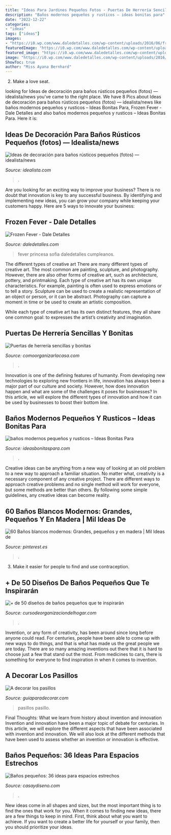 ```yaml
---
title: "Ideas Para Jardines Pequeños Fotos - Puertas De Herrería Sencillas Y Bonitas"
description: "Baños modernos pequeños y rusticos – ideas bonitas para"
date: "2022-12-22"
categories:
- "ideas"
tags: ["ideas"]
images:
- "https://i0.wp.com/www.daledetalles.com/wp-content/uploads/2016/06/frozen-fever15.jpg"
featuredImage: "https://i0.wp.com/www.daledetalles.com/wp-content/uploads/2016/06/frozen-fever15.jpg"
featured_image: "https://i0.wp.com/www.daledetalles.com/wp-content/uploads/2016/06/frozen-fever15.jpg"
image: "https://i0.wp.com/www.daledetalles.com/wp-content/uploads/2016/06/frozen-fever15.jpg"
ShowToc: true
author: "Miss Ayana Bernhard"
---
```



2. Make a love seat.

	

		
looking for Ideas de decoración para baños rústicos pequeños (fotos) — idealista/news you've came to the right place. We have 8 Pics about Ideas de decoración para baños rústicos pequeños (fotos) — idealista/news like baños modernos pequeños y rusticos – Ideas Bonitas Para, Frozen Fever - Dale Detalles and also baños modernos pequeños y rusticos – Ideas Bonitas Para. Here it is:
		
    
## Ideas De Decoración Para Baños Rústicos Pequeños (fotos) — Idealista/news

<img loading=lazy src="https://st3.idealista.com/news/archivos/2013-08/traditional-bathroom_0.jpg?sv=6t_HL9eV" onerror="this.onerror=null;this.src='https://tse4.mm.bing.net/th?id=OIP.yYQcyXQ-FzOWFzsZevnjRgHaLH&amp;pid=15.1';" alt="Ideas de decoración para baños rústicos pequeños (fotos) — idealista/news">

_Source: idealista.com_

>. 

	

Are you looking for an exciting way to improve your business? There is no doubt that innovation is key to any successful business. By identifying and implementing new ideas, you can grow your company while keeping your customers happy. Here are 5 ways to innovate your business: 

    
## Frozen Fever - Dale Detalles

<img loading=lazy src="https://i0.wp.com/www.daledetalles.com/wp-content/uploads/2016/06/frozen-fever15.jpg" onerror="this.onerror=null;this.src='https://tse2.mm.bing.net/th?id=OIP.zgfUYEgt6aQ609K563xAMgHaJ3&amp;pid=15.1';" alt="Frozen Fever - Dale Detalles">

_Source: daledetalles.com_

>fever princesa sofia daledetalles cumpleanos. 

	

The different types of creative art
There are many different types of creative art. The most common are painting, sculpture, and photography. However, there are also other forms of creative art, such as architecture, pottery, and printmaking.
Each type of creative art has its own unique characteristics. For example, painting is often used to express emotions or to tell a story. Sculpture can be used to create a realistic representation of an object or person, or it can be abstract. Photography can capture a moment in time or be used to create an artistic composition.

While each type of creative art has its own distinct features, they all share one common goal: to expresses the artist’s creativity and imagination.

    
## Puertas De Herrería Sencillas Y Bonitas

<img loading=lazy src="https://comoorganizarlacasa.com/wp-content/uploads/2017/02/puertas-de-herreria-sincillas-y-bonitas.jpg" onerror="this.onerror=null;this.src='https://tse1.mm.bing.net/th?id=OIP.AOmTy1W8nzQfsyh7dfMHrQHaLI&amp;pid=15.1';" alt="Puertas de herrería sencillas y bonitas">

_Source: comoorganizarlacasa.com_

>. 

	

Innovation is one of the defining features of humanity. From developing new technologies to exploring new frontiers in life, innovation has always been a major part of our culture and society. However, how does innovation happen and what are some of the challenges it poses for businesses? In this article, we will explore the different types of innovation and how it can be used by businesses to boost their bottom line.

    
## Baños Modernos Pequeños Y Rusticos – Ideas Bonitas Para

<img loading=lazy src="https://ideasbonitaspara.com/wp-content/uploads/2019/09/banos-modernos-pequenos-y-rusticos-2.jpg" onerror="this.onerror=null;this.src='https://tse1.mm.bing.net/th?id=OIP.66h73nX4Jm_z3GL1MW_uvgHaJ4&amp;pid=15.1';" alt="baños modernos pequeños y rusticos – Ideas Bonitas Para">

_Source: ideasbonitaspara.com_

>. 

	

Creative ideas can be anything from a new way of looking at an old problem to a new way to approach a familiar situation. No matter what, creativity is a necessary component of any creative project. There are different ways to approach creative problems and no single method will work for everyone, but some methods are better than others. By following some simple guidelines, any creative ideas can become reality.

    
## 60 Baños Blancos Modernos: Grandes, Pequeños Y En Madera | Mil Ideas De

<img loading=lazy src="https://i.pinimg.com/736x/22/d9/1d/22d91d24e29d3918057764fc1c53d4ea.jpg" onerror="this.onerror=null;this.src='https://tse4.mm.bing.net/th?id=OIP.peEtF7BVvLiMcgxI4GCiKgHaLG&amp;pid=15.1';" alt="60 Baños blancos modernos: Grandes, pequeños y en madera | Mil Ideas de">

_Source: pinterest.es_

>. 

	

3. Make it easier for people to find and use contraception.

    
## + De 50 Diseños De Baños Pequeños Que Te Inspirarán

<img loading=lazy src="http://cursodeorganizaciondelhogar.com/wp-content/uploads/2017/08/de-50-disenos-de-banos-pequenos-que-te-inspiraran-47.jpg" onerror="this.onerror=null;this.src='https://tse3.mm.bing.net/th?id=OIP.Et5d4gvebUTsI1f6B3orWQHaJ3&amp;pid=15.1';" alt="+ de 50 diseños de baños pequeños que te inspirarán">

_Source: cursodeorganizaciondelhogar.com_

>. 

	

Invention, or any form of creativity, has been around since long before anyone could read. For centuries, people have been able to come up with new ways to do things, and that is what has made us the great people we are today. There are so many amazing inventions out there that it is hard to choose just a few that stand out the most. From medicines to cars, there is something for everyone to find inspiration in when it comes to invention.

    
## A Decorar Los Pasillos

<img loading=lazy src="https://www.guiaparadecorar.com/wp-content/uploads/2013/03/decoracion-de-pasillos-06-480x640.jpg" onerror="this.onerror=null;this.src='https://tse3.mm.bing.net/th?id=OIP._1B1heHRKiiswFEkoc-_mAHaJ4&amp;pid=15.1';" alt="A decorar los pasillos">

_Source: guiaparadecorar.com_

>pasillos pasillo. 

	

Final Thoughts: What we learn from history about invention and innovation
Invention and innovation have been a major topic of debate for centuries. In this article, we will explore the different aspects that have been associated with invention and innovation. We will also look at the different methods that have been used to assess whether an invention or innovation is effective.

    
## Baños Pequeños: 36 Ideas Para Espacios Estrechos

<img loading=lazy src="https://casaydiseno.com/wp-content/uploads/2015/11/banos-pequenos-suelo-lavabo-madera.jpg" onerror="this.onerror=null;this.src='https://tse2.mm.bing.net/th?id=OIP.VneJHDO2FHN0pL0t-F0Q_QHaKO&amp;pid=15.1';" alt="Baños pequeños: 36 ideas para espacios estrechos">

_Source: casaydiseno.com_

>. 

	

New ideas come in all shapes and sizes, but the most important thing is to find the ones that work for you. When it comes to finding new ideas, there are a few things to keep in mind. First, think about what you want to achieve. If you want to create a better life for yourself or your family, then you should prioritize your ideas.

